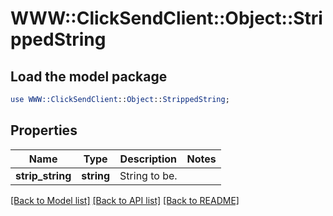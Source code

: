 # WWW::ClickSendClient::Object::StrippedString

## Load the model package
```perl
use WWW::ClickSendClient::Object::StrippedString;
```

## Properties
Name | Type | Description | Notes
------------ | ------------- | ------------- | -------------
**strip_string** | **string** | String to be. | 

[[Back to Model list]](../README.md#documentation-for-models) [[Back to API list]](../README.md#documentation-for-api-endpoints) [[Back to README]](../README.md)


